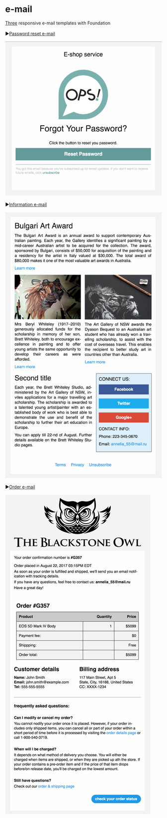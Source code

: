 # e-mail
[Three](https://rawgit.com/Annelia55/e-mail/master/dist/index.html) responsive e-mail templates with Foundation
<br>
<br>
▶[Password reset e-mail](https://rawgit.com/Annelia55/e-mail/master/dist/e-mail-pas.html)
<br>
<br>
![Picture](Password.jpg)
<br>
<br>
▶[Information e-mail](https://rawgit.com/Annelia55/e-mail/master/dist/e-mail-info.html)
<br>
<br>
![Picture](Info.jpg)
<br>
<br>
▶[Order e-mail](https://rawgit.com/Annelia55/e-mail/master/dist/e-mail-order.html)
<br>
<br>
![Picture](Order.jpg)
